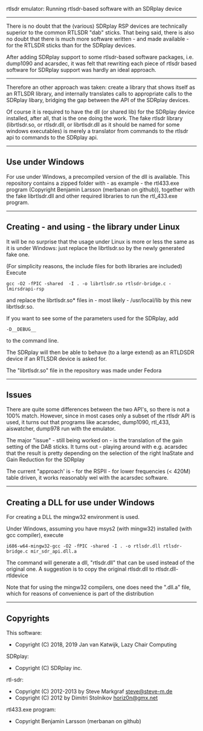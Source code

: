 
rtlsdr emulator: Running rtlsdr-based software with an SDRplay device

--------------------------------------------------------------------------

There is no doubt that the (various) SDRplay RSP devices are technically
superior to the common RTLSDR "dab" sticks. That being said, there is
also no doubt that there is much more software written - and made available -
for the RTLSDR sticks than for the SDRplay devices.

After adding SDRplay support to some rtlsdr-based software packages, i.e.
dump1090 and acarsdec, it was felt that rewriting each piece of 
rtlsdr based software for SDRplay support was hardly an ideal approach.

---------------------------------------------------------------------------

Therefore an other approach was taken: create a library that shows itself as
an RTLSDR library, and internally translates calls to appropriate calls
to the SDRplay libary,  bridging the gap between the API of the SDRplay
devices. 

Of course it is required to have the dll (or shared lib) for the
SDRplay device installed,
after all, that is the one doing the work. The fake rtlsdr library
(librtlsdr.so, or rtlsdr.dll, or librtlsdr.dll as it should
be named for some windows executables) is merely
a translator from commands to the rtlsdr api to
commands to the SDRplay api.

-------------------------------------------------------------------------------
Use under Windows
------------------------------------------------------------------------------

For use under Windows, a precompiled version of the dll
is available.
This repository contains a zipped folder with - as example - the
rtl433.exe program (Copyright Benjamin Larsson (merbanan on github)),
together with the fake librtlsdr.dll and other
required libraries to run the rtl_433.exe program.

-----------------------------------------------------------------------------
Creating - and using - the library under Linux
-----------------------------------------------------------------------------

It will be no surprise that the usage under Linux is more or less
the same as it is under Windows: just replace the librtlsdr.so by the
newly generated fake one.

(For simplicity reasons, the include files for both libraries are included)
Execute

	gcc -O2 -fPIC -shared  -I . -o librtlsdr.so rtlsdr-bridge.c -lmirsdrapi-rsp

and replace the librtlsdr.so* files in - most likely - /usr/local/lib by
this new librtlsdr.so.

If you want to see some of the parameters used for the SDRplay, add

	-D__DEBUG__

to the command line.

The SDRplay will then be able to behave (to a large extend)
as an RTLDSDR device if an RTLSDR device is asked for.

The "librtlsdr.so" file in the repository was made under Fedora 

------------------------------------------------------------------------------
Issues
-------------------------------------------------------------------------------

There are quite some differences between the two API's, so there is not
a 100% match. However, since in most cases only a subset of the rtlsdr
API is used, it turns out that programs like acarsdec, dump1090, rtl_433,
aiswatcher, dump978 run with the emulator.

The major "issue" - still being worked on - is the translation of
the gain setting of the DAB sticks.
It turns out - playing around with e.g. acarsdec that the result
is pretty depending on the selection of the right
lnaState and Gain Reduction for the SDRplay


The current "approach' is - for the RSPII - for lower frequencies (< 420M)
table driven, it works reasonably wel with the acarsdec software.

---------------------------------------------------------------------------
Creating a DLL for use under Windows
---------------------------------------------------------------------------

For creating a DLL the mingw32 environment is used. 

Under Windows, assuming you have msys2 (with mingw32) installed
(with gcc compiler), 
execute

	i686-w64-mingw32-gcc -O2 -fPIC -shared -I . -o rtlsdr.dll rtlsdr-bridge.c mir_sdr_api.dll.a

The command will generate a dll, "rtlsdr.dll" that can be used instead of
the original one.
A suggestion is to copy the original rtlsdr.dll to rtlsdr.dll-rtldevice

Note that for using the mingw32 compilers, one does need the ".dll.a" file,
which for reasons of convenience is part of the distribution

------------------------------------------------------------------------------
Copyrights
------------------------------------------------------------------------------

This software:	
  * Copyright (C) 2018, 2019 Jan van Katwijk, Lazy Chair Computing

SDRplay:
  * Copyright (C) SDRplay inc.

rtl-sdr:
 * Copyright (C) 2012-2013 by Steve Markgraf <steve@steve-m.de>
 * Copyright (C) 2012 by Dimitri Stolnikov <horiz0n@gmx.net>

rtl433.exe program:
 * Copyright Benjamin Larsson (merbanan on github)

